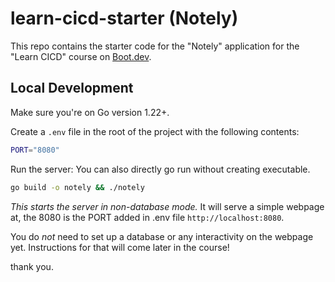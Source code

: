 # learn-cicd-starter (Notely)

This repo contains the starter code for the "Notely" application for the "Learn CICD" course on [Boot.dev](https://boot.dev).

## Local Development

Make sure you're on Go version 1.22+.

Create a `.env` file in the root of the project with the following contents:

```bash
PORT="8080"
```

Run the server: You can also directly go run without creating executable.

```bash
go build -o notely && ./notely
```

_This starts the server in non-database mode._ It will serve a simple webpage at, the 8080 is the PORT added in .env file `http://localhost:8080`.

You do _not_ need to set up a database or any interactivity on the webpage yet. Instructions for that will come later in the course!

thank you.
